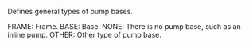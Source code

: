 Defines general types of pump bases.

FRAME: Frame. 
BASE: Base. 
NONE: There is no pump base, such as an inline pump. 
OTHER: Other type of pump base.
